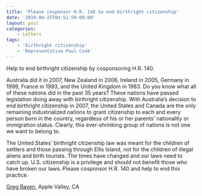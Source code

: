 ```yaml
---
title: 'Please cosponsor H.R. 140 to end birthright citizenship'
date: '2019-04-25T04:51:59-08:00'
layout: post
categories:
    - Letters
tags:
    - 'birthright citizenship'
    - 'Representative Paul Cook'
---
```


Help to end birthright citizenship by cosponsoring H.R. 140.

Australia did it in 2007, New Zealand in 2006, Ireland in 2005, Germany in 1999, France in 1993, and the United Kingdom in 1983. Do you know what all of these nations did in the past 35 years? These nations have passed legislation doing away with birthright citizenship. With Australia’s decision to end birthright citizenship in 2007, the United States and Canada are the only remaining industrialized nations to grant citizenship to each and every person born in the country, regardless of his or her parents’ nationality or immigration status. Clearly, this ever-shrinking group of nations is not one we want to belong to.

The United States’ birthright citizenship law was meant for the children of settlers and those passing through Ellis Island, not for the children of illegal aliens and birth tourists. The times have changed and our laws need to catch up. U.S. citizenship is a privilege and should not benefit those who have broken our laws. Please cosponsor H.R. 140 and help to end this practice.

[Greg Raven](https://www.gregraven.org/), Apple Valley, CA